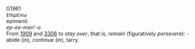<body>
  <p>G1961<br>  ἐπιμένω  <br> epimenō  <br><i>ep-ee-men‘-o </i><br>From <a href="g1909.htm">1909</a> and <a href="g3306.htm">3306</a>  to <i>stay</i> <i>over</i>, that is, <i>remain</i> (figuratively <i>persevere</i>): - abide (in), continue (in), tarry.<br></p>
 </body>